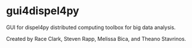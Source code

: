 # gui4dispel4py
GUI for dispel4py distributed computing toolbox for big data analysis. 

Created by Race Clark, Steven Rapp, Melissa Bica, and Theano Stavrinos.
